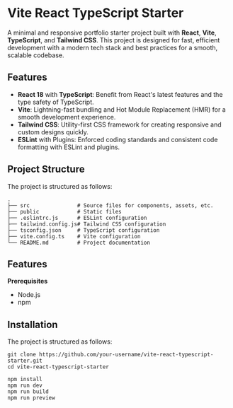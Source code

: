 # Vite React TypeScript Starter

A minimal and responsive portfolio starter project built with **React**, **Vite**, **TypeScript**, and **Tailwind CSS**. This project is designed for fast, efficient development with a modern tech stack and best practices for a smooth, scalable codebase.

## Features

- **React 18** with **TypeScript**: Benefit from React's latest features and the type safety of TypeScript.
- **Vite**: Lightning-fast bundling and Hot Module Replacement (HMR) for a smooth development experience.
- **Tailwind CSS**: Utility-first CSS framework for creating responsive and custom designs quickly.
- **ESLint** with Plugins: Enforced coding standards and consistent code formatting with ESLint and plugins.

## Project Structure

The project is structured as follows:

```plaintext
.
├── src               # Source files for components, assets, etc.
├── public            # Static files
├── .eslintrc.js      # ESLint configuration
├── tailwind.config.js# Tailwind CSS configuration
├── tsconfig.json     # TypeScript configuration
├── vite.config.ts    # Vite configuration
└── README.md         # Project documentation
```

## Features

**Prerequisites** 
- Node.js
- npm 


## Installation

The project is structured as follows:

```plaintext
git clone https://github.com/your-username/vite-react-typescript-starter.git
cd vite-react-typescript-starter

```

```
npm install
npm run dev
npm run build
npm run preview
```